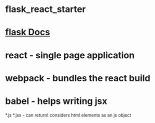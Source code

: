 # flask_react_starter

# [flask Docs](https://github.com/kwkwc/flask-docs)

# react - single page application
# webpack - bundles the react build
# babel - helps writing jsx

*.js
*.jsx - can return\ considers html elements as an js object